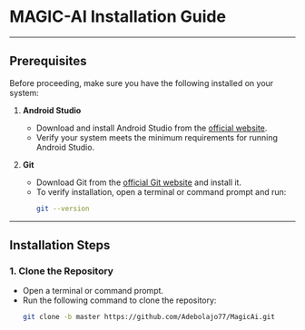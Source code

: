 # MAGIC-AI Installation Guide
---

## Prerequisites

Before proceeding, make sure you have the following installed on your system:

1. **Android Studio**
   - Download and install Android Studio from the [official website](https://developer.android.com/studio).
   - Verify your system meets the minimum requirements for running Android Studio.

2. **Git**
   - Download Git from the [official Git website](https://git-scm.com/) and install it.
   - To verify installation, open a terminal or command prompt and run:
     ```bash
     git --version
     ```

---

## Installation Steps

### 1. Clone the Repository
- Open a terminal or command prompt.
- Run the following command to clone the repository:
  ```bash
  git clone -b master https://github.com/Adebolajo77/MagicAi.git
